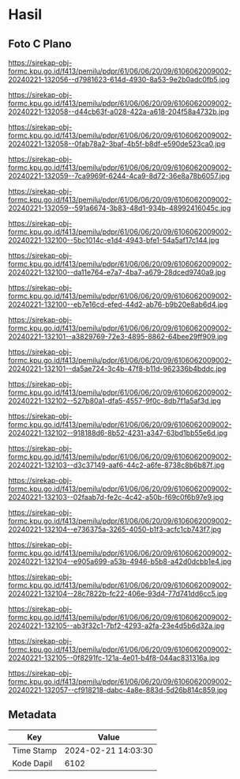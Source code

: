 # Hasil

## Foto C Plano

https://sirekap-obj-formc.kpu.go.id/f413/pemilu/pdpr/61/06/06/20/09/6106062009002-20240221-132056--d7981623-614d-4930-8a53-9e2b0adc0fb5.jpg

https://sirekap-obj-formc.kpu.go.id/f413/pemilu/pdpr/61/06/06/20/09/6106062009002-20240221-132058--d44cb63f-a028-422a-a618-204f58a4732b.jpg

https://sirekap-obj-formc.kpu.go.id/f413/pemilu/pdpr/61/06/06/20/09/6106062009002-20240221-132058--0fab78a2-3baf-4b5f-b8df-e590de523ca0.jpg

https://sirekap-obj-formc.kpu.go.id/f413/pemilu/pdpr/61/06/06/20/09/6106062009002-20240221-132059--7ca9969f-6244-4ca9-8d72-36e8a78b6057.jpg

https://sirekap-obj-formc.kpu.go.id/f413/pemilu/pdpr/61/06/06/20/09/6106062009002-20240221-132059--591a6674-3b83-48d1-934b-48992416045c.jpg

https://sirekap-obj-formc.kpu.go.id/f413/pemilu/pdpr/61/06/06/20/09/6106062009002-20240221-132100--5bc1014c-e1d4-4943-bfe1-54a5af17c144.jpg

https://sirekap-obj-formc.kpu.go.id/f413/pemilu/pdpr/61/06/06/20/09/6106062009002-20240221-132100--da11e764-e7a7-4ba7-a679-28dced9740a9.jpg

https://sirekap-obj-formc.kpu.go.id/f413/pemilu/pdpr/61/06/06/20/09/6106062009002-20240221-132100--eb7e16cd-efed-44d2-ab76-b9b20e8ab6d4.jpg

https://sirekap-obj-formc.kpu.go.id/f413/pemilu/pdpr/61/06/06/20/09/6106062009002-20240221-132101--a3829769-72e3-4895-8862-64bee29ff909.jpg

https://sirekap-obj-formc.kpu.go.id/f413/pemilu/pdpr/61/06/06/20/09/6106062009002-20240221-132101--da5ae724-3c4b-47f8-b11d-962336b4bddc.jpg

https://sirekap-obj-formc.kpu.go.id/f413/pemilu/pdpr/61/06/06/20/09/6106062009002-20240221-132102--527b80a1-dfa5-4557-9f0c-8db7f1a5af3d.jpg

https://sirekap-obj-formc.kpu.go.id/f413/pemilu/pdpr/61/06/06/20/09/6106062009002-20240221-132102--918188d6-8b52-4231-a347-63bd1bb55e6d.jpg

https://sirekap-obj-formc.kpu.go.id/f413/pemilu/pdpr/61/06/06/20/09/6106062009002-20240221-132103--d3c37149-aaf6-44c2-a6fe-8738c8b6b87f.jpg

https://sirekap-obj-formc.kpu.go.id/f413/pemilu/pdpr/61/06/06/20/09/6106062009002-20240221-132103--02faab7d-fe2c-4c42-a50b-f69c0f6b97e9.jpg

https://sirekap-obj-formc.kpu.go.id/f413/pemilu/pdpr/61/06/06/20/09/6106062009002-20240221-132104--e736375a-3265-4050-b1f3-acfc1cb743f7.jpg

https://sirekap-obj-formc.kpu.go.id/f413/pemilu/pdpr/61/06/06/20/09/6106062009002-20240221-132104--e905a699-a53b-4946-b5b8-a42d0dcbb1e4.jpg

https://sirekap-obj-formc.kpu.go.id/f413/pemilu/pdpr/61/06/06/20/09/6106062009002-20240221-132104--28c7822b-fc22-406e-93d4-77d741dd6cc5.jpg

https://sirekap-obj-formc.kpu.go.id/f413/pemilu/pdpr/61/06/06/20/09/6106062009002-20240221-132105--ab3f32c1-7bf2-4293-a2fa-23e4d5b6d32a.jpg

https://sirekap-obj-formc.kpu.go.id/f413/pemilu/pdpr/61/06/06/20/09/6106062009002-20240221-132105--0f8291fc-121a-4e01-b4f8-044ac831316a.jpg

https://sirekap-obj-formc.kpu.go.id/f413/pemilu/pdpr/61/06/06/20/09/6106062009002-20240221-132057--cf918218-dabc-4a8e-883d-5d26b814c859.jpg


## Metadata

| Key        | Value               |
| ---------- | ------------------- |
| Time Stamp | 2024-02-21 14:03:30 |
| Kode Dapil | 6102                |




